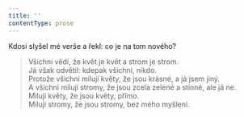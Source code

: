 ```yaml
---
title: ''
contentType: prose
---
```


Kdosi slyšel mé verše a řekl: co je na tom nového?

> Všichni vědí, že květ je květ a strom je strom.  
> Já však odvětil: kdepak všichni, nikdo.  
> Protože všichni milují květy, že jsou krásné, a já jsem jiný.  
> A všichni milují stromy, že jsou zcela zelené a stinné, ale já ne.  
> Miluji květy, že jsou květy, přímo.  
> Miluji stromy, že jsou stromy, bez mého myšlení.
